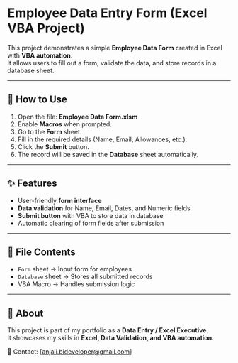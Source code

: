 # Employee Data Entry Form (Excel VBA Project)

This project demonstrates a simple **Employee Data Form** created in Excel with **VBA automation**.  
It allows users to fill out a form, validate the data, and store records in a database sheet.

---

## 📌 How to Use
1. Open the file: **Employee Data Form.xlsm**  
2. Enable **Macros** when prompted.  
3. Go to the **Form** sheet.  
4. Fill in the required details (Name, Email, Allowances, etc.).  
5. Click the **Submit** button.  
6. The record will be saved in the **Database** sheet automatically.  

---

## ✨ Features
- User-friendly **form interface**  
- **Data validation** for Name, Email, Dates, and Numeric fields  
- **Submit button** with VBA to store data in database  
- Automatic clearing of form fields after submission  

---

## 📂 File Contents
- `Form` sheet → Input form for employees  
- `Database` sheet → Stores all submitted records  
- VBA Macro → Handles submission logic  

---

## 📖 About
This project is part of my portfolio as a **Data Entry / Excel Executive**.  
It showcases my skills in **Excel, Data Validation, and VBA automation**.  

📧 Contact: [anjali.bideveloper@gmail.com]  

